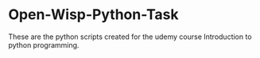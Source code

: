 # Open-Wisp-Python-Task
These are the python scripts created for the udemy course Introduction to python programming.
